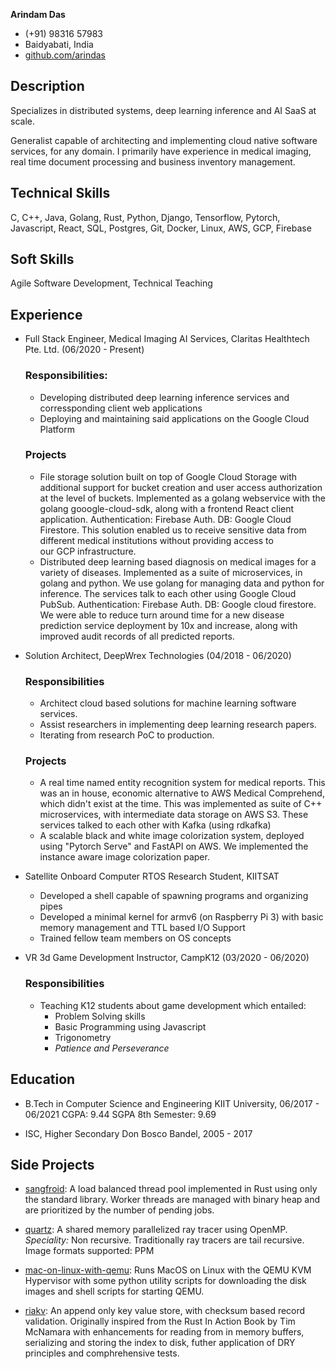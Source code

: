 **Arindam Das**
- (+91) 98316 57983
- Baidyabati, India
- [github.com/arindas](https://github.com/arindas)

## Description
Specializes in distributed systems, deep learning inference and AI SaaS at scale.

Generalist capable of architecting and implementing cloud native software services, for any domain. I primarily have 
experience in medical imaging, real time document processing and business inventory management.

## Technical Skills
C, C++, Java, Golang, Rust, Python, Django, Tensorflow, Pytorch, Javascript, React, SQL, Postgres, Git, Docker, Linux, AWS, GCP, Firebase

## Soft Skills
Agile Software Development, Technical Teaching

## Experience
- Full Stack Engineer, Medical Imaging AI Services, Claritas Healthtech Pte. Ltd. (06/2020 - Present)
  ### Responsibilities:
  - Developing distributed deep learning inference services and corressponding client web applications 
  - Deploying and maintaining said applications on the Google Cloud Platform
  ### Projects
  - File storage solution built on top of Google Cloud Storage with additional support for bucket creation and user 
  access authorization at the level of buckets. Implemented as a golang webservice with the golang gooogle-cloud-sdk,
  along with a frontend React client application. Authentication: Firebase Auth. DB: Google Cloud Firestore.
  This solution enabled us to receive sensitive data from different medical institutions without providing access to  
  our GCP infrastructure.
  - Distributed deep learning based diagnosis on medical images for a variety of diseases. Implemented as a suite of 
  microservices, in golang and python. We use golang for managing data and python for inference. The services talk 
  to each other using Google Cloud PubSub.
  Authentication: Firebase Auth. DB: Google cloud firestore.
  We were able to reduce turn around time for a new disease prediction service deployment by 10x and increase, along
  with improved audit records of all predicted reports.
  

- Solution Architect, DeepWrex Technologies (04/2018 - 06/2020)
  ### Responsibilities
  - Architect cloud based solutions for machine learning software services.
  - Assist researchers in implementing deep learning research papers.
  - Iterating from research PoC to production.
  ### Projects 
  - A real time named entity recognition system for medical reports. This was an in house, economic alternative to
  AWS Medical Comprehend, which didn't exist at the time. This was implemented as suite of C++ microservices, with
  intermediate data storage on AWS S3. These services talked to each other with Kafka (using rdkafka)
  - A scalable black and white image colorization system, deployed using "Pytorch Serve" and FastAPI on AWS. We 
  implemented the instance aware image colorization paper.


- Satellite Onboard Computer RTOS Research Student, KIITSAT
  - Developed a shell capable of spawning programs and organizing pipes
  - Developed a minimal kernel for armv6 (on Raspberry Pi 3) with basic memory management and TTL based I/O Support
  - Trained fellow team members on OS concepts


- VR 3d Game Development Instructor, CampK12 (03/2020 - 06/2020)
  ### Responsibilities 
  - Teaching K12 students about game development which entailed:
    - Problem Solving skills
    - Basic Programming using Javascript
    - Trigonometry
    - _Patience and Perseverance_

## Education
- B.Tech in Computer Science and Engineering 
  KIIT University, 06/2017 - 06/2021
  CGPA: 9.44
  SGPA 8th Semester: 9.69

- ISC, Higher Secondary
  Don Bosco Bandel, 2005 - 2017


## Side Projects
- [sangfroid](https://github.com/arindas/sangfroid): A load balanced thread pool implemented in Rust using only the 
  standard library. Worker threads are managed with binary heap and are prioritized by the number of pending jobs.


- [quartz](https://github.com/arindas/quartz): A shared memory parallelized ray tracer using OpenMP.
  _Speciality:_ Non recursive. Traditionally ray tracers are tail recursive. Image formats supported: PPM


- [mac-on-linux-with-qemu](https://github.com/arindas/mac-on-linux-with-qemu): Runs MacOS on Linux with the QEMU
  KVM Hypervisor with some python utility scripts for downloading the disk images and shell scripts for starting QEMU.


- [riakv](https://github.com/arindas/riakv): An append only key value store, with checksum based record validation.
  Originally inspired from the Rust In Action Book by Tim McNamara with enhancements for reading from in memory buffers,
  serializing and storing the index to disk, futher application of DRY principles and comphrehensive tests.
